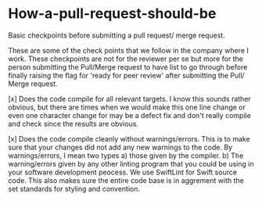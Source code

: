 # How-a-pull-request-should-be
Basic checkpoints before submitting a pull request/ merge request.

These are some of the check points that we follow in the company where I work. These checkpoints are not for the reviewer per se but more for the person submitting the Pull/Merge request to have list to go through before finally raising the flag for 'ready for peer review' after submitting the Pull/ Merge request. 

[x] Does the code compile for all relevant targets.
I know this sounds rather obvious, but there are times when we would make this one line change or even one character change for may be a defect fix and don't really compile and check since the results are obvious.

[x] Does the code compile cleanly without warnings/errors. 
This is to make sure that your changes did not add any new warnings to the code. By warnings/errors, I mean two types a) those given by the compiler. b) The warning/errors given by any other linting program that you could be using in your software development peocess. We use SwiftLint for Swift source code. This also makes sure the entire code base is in aggrement with the set standards for styling and convention.


